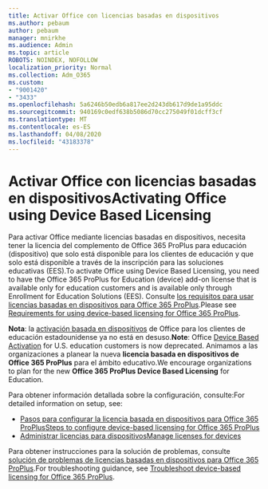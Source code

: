 ```yaml
---
title: Activar Office con licencias basadas en dispositivos
ms.author: pebaum
author: pebaum
manager: mnirkhe
ms.audience: Admin
ms.topic: article
ROBOTS: NOINDEX, NOFOLLOW
localization_priority: Normal
ms.collection: Adm_O365
ms.custom:
- "9001420"
- "3433"
ms.openlocfilehash: 5a6246b50edb6a817ee2d243db617d9de1a95ddc
ms.sourcegitcommit: 940169c0edf638b5086d70cc275049f01dcff3cf
ms.translationtype: MT
ms.contentlocale: es-ES
ms.lasthandoff: 04/08/2020
ms.locfileid: "43183378"
---
```

# <a name="activating-office-using-device-based-licensing"></a><span data-ttu-id="8ca8e-102">Activar Office con licencias basadas en dispositivos</span><span class="sxs-lookup"><span data-stu-id="8ca8e-102">Activating Office using Device Based Licensing</span></span>

<span data-ttu-id="8ca8e-103">Para activar Office mediante licencias basadas en dispositivos, necesita tener la licencia del complemento de Office 365 ProPlus para educación (dispositivo) que solo está disponible para los clientes de educación y que solo está disponible a través de la inscripción para las soluciones educativas (EES).</span><span class="sxs-lookup"><span data-stu-id="8ca8e-103">To activate Office using Device Based Licensing, you need to have the Office 365 ProPlus for Education (device) add-on license that is available only for education customers and is available only through Enrollment for Education Solutions (EES).</span></span> <span data-ttu-id="8ca8e-104">Consulte [los requisitos para usar licencias basadas en dispositivos para Office 365 ProPlus](https://docs.microsoft.com/deployoffice/device-based-licensing#requirements-for-using-device-based-licensing-for-office-365-proplus).</span><span class="sxs-lookup"><span data-stu-id="8ca8e-104">Please see [Requirements for using device-based licensing for Office 365 ProPlus](https://docs.microsoft.com/deployoffice/device-based-licensing#requirements-for-using-device-based-licensing-for-office-365-proplus).</span></span>

<span data-ttu-id="8ca8e-105">**Nota**: la [activación basada en dispositivos](https://aka.ms/officedba) de Office para los clientes de educación estadounidense ya no está en desuso.</span><span class="sxs-lookup"><span data-stu-id="8ca8e-105">**Note**: Office [Device Based Activation](https://aka.ms/officedba) for U.S. education customers is now deprecated.</span></span> <span data-ttu-id="8ca8e-106">Animamos a las organizaciones a planear la nueva **licencia basada en dispositivos de Office 365 ProPlus** para el ámbito educativo.</span><span class="sxs-lookup"><span data-stu-id="8ca8e-106">We encourage organizations to plan for the new **Office 365 ProPlus Device Based Licensing** for Education.</span></span>

<span data-ttu-id="8ca8e-107">Para obtener información detallada sobre la configuración, consulte:</span><span class="sxs-lookup"><span data-stu-id="8ca8e-107">For detailed information on setup, see:</span></span>
- [<span data-ttu-id="8ca8e-108">Pasos para configurar la licencia basada en dispositivos para Office 365 ProPlus</span><span class="sxs-lookup"><span data-stu-id="8ca8e-108">Steps to configure device-based licensing for Office 365 ProPlus</span></span>](https://docs.microsoft.com/deployoffice/device-based-licensing#steps-to-configure-device-based-licensing-for-office-365-proplus)
- [<span data-ttu-id="8ca8e-109">Administrar licencias para dispositivos</span><span class="sxs-lookup"><span data-stu-id="8ca8e-109">Manage licenses for devices</span></span>](https://docs.microsoft.com/Office365/Admin/misc/manage-licenses-for-devices)

<span data-ttu-id="8ca8e-110">Para obtener instrucciones para la solución de problemas, consulte [solución de problemas de licencias basadas en dispositivos para Office 365 ProPlus](https://docs.microsoft.com/deployoffice/device-based-licensing#troubleshoot-device-based-licensing-for-office-365-proplus).</span><span class="sxs-lookup"><span data-stu-id="8ca8e-110">For troubleshooting guidance, see [Troubleshoot device-based licensing for Office 365 ProPlus](https://docs.microsoft.com/deployoffice/device-based-licensing#troubleshoot-device-based-licensing-for-office-365-proplus).</span></span>